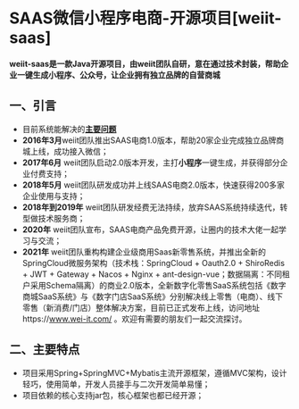 
# SAAS微信小程序电商-开源项目[weiit-saas]

**weiit-saas是一款Java开源项目，由weiit团队自研，意在通过技术封装，帮助企业一键生成小程序、公众号，让企业拥有独立品牌的自营商城**



    
## 一、引言

 -  目前系统能解决的[**主要问题**](https://my.oschina.net/oyxm0/blog/4776398)
 -  **2016年3月**weiit团队推出SAAS电商1.0版本，帮助20家企业完成独立品牌商城上线，成功接入微信；
 -  **2017年6月** weiit团队启动2.0版本开发，主打**小程序**一键生成，并获得部分企业付费支持；
 -  **2018年5月** weiit团队研发成功并上线SAAS电商2.0版本，快速获得200多家企业使用与支持；
 -  **2018年到2019年** weiit团队研发经费无法持续，放弃SAAS系统持续迭代，转型做技术服务商；
 -  **2020年** weiit团队宣布，SAAS电商产品免费开源，让圈内的技术大佬一起学习与交流；
 -  **2021年** weiit团队重构构建企业级商用Saas新零售系统，并推出全新的SpringCloud微服务架构（技术栈：SpringCloud + Oauth2.0 + ShiroRedis + JWT + Gateway + Nacos + Nginx + ant-design-vue；数据隔离：不同租户采用Schema隔离）的商业2.0版本，全新数字化零售SaaS系统包括《数字商城SaaS系统》与《数字门店SaaS系统》分别解决线上零售（电商）、线下零售（新消费/门店）整体解决方案，目前已正式发布上线，访问地址https://www.wei-it.com/ 。欢迎有需要的朋友们一起交流探讨。
 
 

## 二、主要特点

 - 项目采用Spring+SpringMVC+Mybatis主流开源框架，遵循MVC架构，设计轻巧，使用简单，开发人员接手与二次开发简单易懂；
 - 项目依赖的核心支持jar包，核心框架也都已经开源；



 
 



